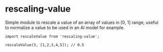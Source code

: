 # rescaling-value

Simple module to rescale a value of an array of values in [0, 1] range, useful to normalize a value to be used in an AI model for example.

```
import rescaleValue from 'rescaling-value';

rescaleValue(3, [1,2,3,4,5]); // 0.5
```
